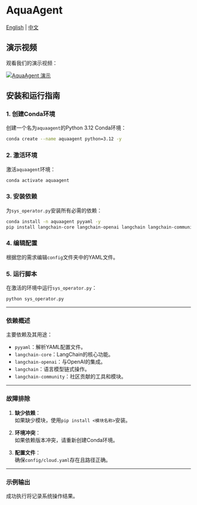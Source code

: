 # AquaAgent

[English](README.md) | [中文](README_zh.md)

## 演示视频
观看我们的演示视频：

[![AquaAgent 演示](https://i2.hdslb.com/bfs/archive/57aa4aaa9589a5a0ce2e4a2bbb17b5a43a04a8c9.jpg@672w_378h_1c_!web-search-common-cover.webp)](https://www.bilibili.com/video/BV19dRRYxEVz/?spm_id_from=333.40138.top_right_bar_window_history.content.click&vd_source=3ae379e8d4340c9697c1c7fad67f81c8)

## 安装和运行指南

### 1. 创建Conda环境
创建一个名为`aquaagent`的Python 3.12 Conda环境：
```bash
conda create --name aquaagent python=3.12 -y
```

### 2. 激活环境
激活`aquaagent`环境：
```bash
conda activate aquaagent
```

### 3. 安装依赖
为`sys_operator.py`安装所有必需的依赖：
```bash
conda install -n aquaagent pyyaml -y
pip install langchain-core langchain-openai langchain langchain-community
```
### 4. 编辑配置

根据您的需求编辑`config`文件夹中的YAML文件。

### 5. 运行脚本
在激活的环境中运行`sys_operator.py`：
```bash
python sys_operator.py
```

---

### 依赖概述
主要依赖及其用途：
- `pyyaml`：解析YAML配置文件。
- `langchain-core`：LangChain的核心功能。
- `langchain-openai`：与OpenAI的集成。
- `langchain`：语言模型链式操作。
- `langchain-community`：社区贡献的工具和模块。

---

### 故障排除
1. **缺少依赖**：  
   如果缺少模块，使用`pip install <模块名称>`安装。

2. **环境冲突**：  
   如果依赖版本冲突，请重新创建Conda环境。

3. **配置文件**：  
   确保`config/cloud.yaml`存在且路径正确。

---

### 示例输出
成功执行将记录系统操作结果。 